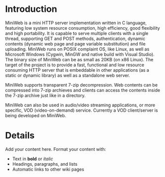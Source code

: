 # Introduction #

MiniWeb is a mini HTTP server implementation written in C language, featuring low system resource consumption, high efficiency, good flexibility and high portability. It is capable to serve multiple clients with a single thread, supporting GET and POST methods, authentication, dynamic contents (dynamic web page and page variable substitution) and file uploading. MiniWeb runs on POSIX complaint OS, like Linux, as well as Microsoft Windows (Cygwin, MinGW and native build with Visual Studio). The binary size of MiniWeb can be as small as 20KB (on x86 Linux). The target of the project is to provide a fast, functional and low resource consuming HTTP server that is embeddable in other applications (as a static or dynamic library) as well as a standalone web server.

MiniWeb supports transparent 7-zip decompression. Web contents can be compressed into 7-zip archieves and clients can access the contents inside the 7-zip archive just like in a directory.

MiniWeb can also be used in audio/video streaming applications, or more specific, VOD (video-on-demand) service. Currently a VOD client/server is being developed on MiniWeb.

# Details #

Add your content here.  Format your content with:
  * Text in **bold** or _italic_
  * Headings, paragraphs, and lists
  * Automatic links to other wiki pages